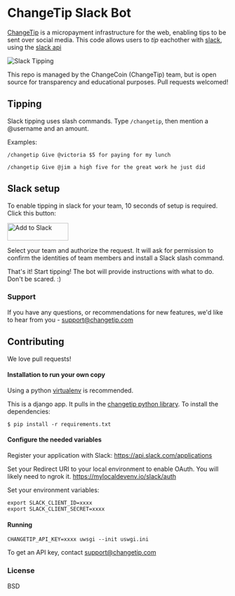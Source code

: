# ChangeTip Slack Bot

[ChangeTip](https://www.changetip.com) is a micropayment infrastructure for the web, enabling tips to be sent over social media. This code allows users to *tip* eachother with [slack](https://slack.com/), using the [slack api](https://api.slack.com/)

![Slack Tipping](http://i.imgur.com/aG3jO3u.png "Slack tipping")


This repo is managed by the ChangeCoin (ChangeTip) team, but is open source for transparency and educational purposes. Pull requests welcomed!

## Tipping
Slack tipping uses slash commands. Type `/changetip`, then mention a @username and an amount.

Examples:

```
/changetip Give @victoria $5 for paying for my lunch
```

```
/changetip Give @jim a high five for the great work he just did
```

## Slack setup

To enable tipping in slack for your team, 10 seconds of setup is required. Click this button:

<a href="https://slack.com/oauth/authorize?scope=commands&client_id=2661501386.15060437890"><img alt="Add to Slack" height="40" width="139" src="https://platform.slack-edge.com/img/add_to_slack.png" srcset="https://platform.slack-edge.com/img/add_to_slack.png 1x, https://platform.slack-edge.com/img/add_to_slack@2x.png 2x"></a>

Select your team and authorize the request. It will ask for permission to confirm the identities of team members and install a Slack slash command.

That's it! Start tipping! The bot will provide instructions with what to do. Don't be scared. :)

### Support

If you have any questions, or recommendations for new features, we'd like to hear from you - support@changetip.com

## Contributing

We love pull requests!

#### Installation to run your own copy
Using a python [virtualenv](http://docs.python-guide.org/en/latest/dev/virtualenvs/) is recommended.

This is a django app. It pulls in the [changetip python library](https://pypi.python.org/pypi/changetip). To install the dependencies:

```
$ pip install -r requirements.txt
```

#### Configure the needed variables
Register your application with Slack:
https://api.slack.com/applications

Set your Redirect URI to your local environment to enable OAuth. You will likely need to ngrok it.
https://mylocaldevenv.io/slack/auth

Set your environment variables:
```
export SLACK_CLIENT_ID=xxxx
export SLACK_CLIENT_SECRET=xxxx
```

#### Running
```
CHANGETIP_API_KEY=xxxx uwsgi --init uswgi.ini
```

To get an API key, contact support@changetip.com


### License
BSD
